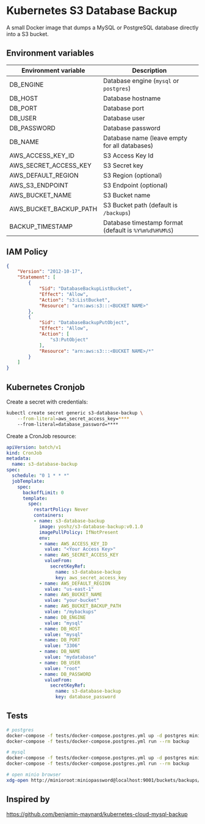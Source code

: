 # Kubernetes S3 Database Backup

A small Docker image that dumps a MySQL or PostgreSQL database directly into a S3 bucket.

## Environment variables

| Environment variable                          | Description
|-----------------------------------------------|--------------------------------------------
| DB_ENGINE                                     | Database engine (`mysql` or `postgres`)
| DB_HOST                                       | Database hostname
| DB_PORT                                       | Database port
| DB_USER                                       | Database user
| DB_PASSWORD                                   | Database password
| DB_NAME                                       | Database name (leave empty for all databases)
| AWS_ACCESS_KEY_ID                             | S3 Access Key Id
| AWS_SECRET_ACCESS_KEY                         | S3 Secret key
| AWS_DEFAULT_REGION                            | S3 Region (optional)
| AWS_S3_ENDPOINT                               | S3 Endpoint (optional)
| AWS_BUCKET_NAME                               | S3 Bucket name
| AWS_BUCKET_BACKUP_PATH                        | S3 Bucket path (default is `/backups`)
| BACKUP_TIMESTAMP                              | Database timestamp format (default is `%Y%m%d%H%M%S`)


## IAM Policy

```json
{
    "Version": "2012-10-17",
    "Statement": [
        {
            "Sid": "DatabaseBackupListBucket",
            "Effect": "Allow",
            "Action": "s3:ListBucket",
            "Resource": "arn:aws:s3:::<BUCKET NAME>"
        },
        {
            "Sid": "DatabaseBackupPutObject",
            "Effect": "Allow",
            "Action": [
                "s3:PutObject"
            ],
            "Resource": "arn:aws:s3:::<BUCKET NAME>/*"
        }
    ]
}
```

## Kubernetes Cronjob

Create a secret with credentials:

```bash
kubectl create secret generic s3-database-backup \
    --from-literal=aws_secret_access_key=****
    --from-literal=database_password=****
```

Create a CronJob resource:

```yaml
apiVersion: batch/v1
kind: CronJob
metadata:
  name: s3-database-backup
spec:
  schedule: "0 1 * * *"
  jobTemplate:
    spec:
      backoffLimit: 0
      template:
        spec:
          restartPolicy: Never
          containers:
          - name: s3-database-backup
            image: yoshz/s3-database-backup:v0.1.0
            imagePullPolicy: IfNotPresent
            env:
            - name: AWS_ACCESS_KEY_ID
              value: "<Your Access Key>"
            - name: AWS_SECRET_ACCESS_KEY
              valueFrom:
                secretKeyRef:
                  name: s3-database-backup
                  key: aws_secret_access_key
            - name: AWS_DEFAULT_REGION
              value: "us-east-1"
            - name: AWS_BUCKET_NAME
              value: "your-bucket"
            - name: AWS_BUCKET_BACKUP_PATH
              value: "/mybackups"
            - name: DB_ENGINE
              value: "mysql"
            - name: DB_HOST
              value: "mysql"
            - name: DB_PORT
              value: "3306"
            - name: DB_NAME
              value: "mydatabase"
            - name: DB_USER
              value: "root"
            - name: DB_PASSWORD
              valueFrom:
                secretKeyRef:
                  name: s3-database-backup
                  key: database_password
```

## Tests

```bash
# postgres
docker-compose -f tests/docker-compose.postgres.yml up -d postgres minio
docker-compose -f tests/docker-compose.postgres.yml run --rm backup

# mysql
docker-compose -f tests/docker-compose.postgres.yml up -d postgres minio
docker-compose -f tests/docker-compose.postgres.yml run --rm backup

# open minio browser
xdg-open http://minioroot:miniopassword@localhost:9001/buckets/backups/browse
```

## Inspired by

https://github.com/benjamin-maynard/kubernetes-cloud-mysql-backup
